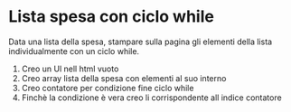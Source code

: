 # Lista spesa con ciclo while

Data una lista della spesa, stampare sulla pagina gli elementi della lista individualmente con un ciclo while.

1. Creo un Ul nell html vuoto
2. Creo array lista della spesa con elementi al suo interno
3. Creo contatore per condizione fine ciclo while
4. Finchè la condizione è vera creo li corrispondente all indice contatore
